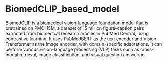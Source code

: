 # BiomedCLIP_based_model

BiomedCLIP is a biomedical vision-language foundation model that is pretrained on PMC-15M, a dataset of 15 million figure-caption pairs extracted from biomedical research articles in PubMed Central, using contrastive learning. It uses PubMedBERT as the text encoder and Vision Transformer as the image encoder, with domain-specific adaptations. It can perform various vision-language processing (VLP) tasks such as cross-modal retrieval, image classification, and visual question answering.

